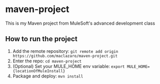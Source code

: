 # maven-project
This is my Maven project from MuleSoft's advanced development class
## How to run the project
1. Add the remote repository: `git remote add origin
https://github.com/maclazaro/maven-project.git`
2. Enter the repo: `cd maven-project`
3. (Optional) Set your MULE_HOME env variable: `export
MULE_HOME={locationOfMuleInstall}`
4. Package and deploy: `mvn install`